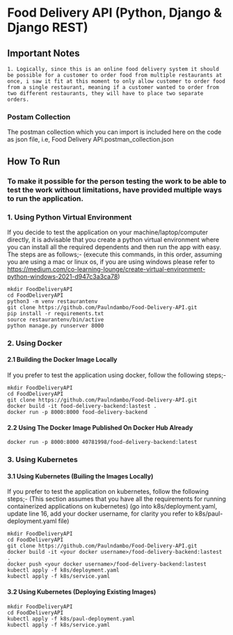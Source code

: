 # Food Delivery API (Python, Django & Django REST)

## Important Notes

```
1. Logically, since this is an online food delivery system it should be possible for a customer to order food from multiple restaurants at once, i saw it fit at this moment to only allow customer to order food from a single restaurant, meaning if a customer wanted to order from two different restaurants, they will have to place two separate orders.
```

### Postam Collection
The postman collection which you can import is included here on the code as json file, i.e,
Food Delivery API.postman_collection.json

## How To Run 

### To make it possible for the person testing the work to be able to test the work without limitations, have provided multiple ways to run the application.

### 1. Using Python Virtual Environment

If you decide to test the application on your machine/laptop/computer directly, 
it is advisable that you create a python virtual environment where you can install 
all the required dependents and then run the app with easy. The steps are as follows;-
(execute this commands, in this order, assuming you are using a mac or linux os, 
if you are using windows please refer to 
https://medium.com/co-learning-lounge/create-virtual-environment-python-windows-2021-d947c3a3ca78)
```
mkdir FoodDeliveryAPI
cd FoodDeliveryAPI
python3 -m venv restaurantenv
git clone https://github.com/Paulndambo/Food-Delivery-API.git
pip install -r requirements.txt
source restaurantenv/bin/active
python manage.py runserver 8000
```
### 2. Using Docker
#### 2.1 Building the Docker Image Locally
If you prefer to test the application using docker, follow the following steps;-
```
mkdir FoodDeliveryAPI
cd FoodDeliveryAPI
git clone https://github.com/Paulndambo/Food-Delivery-API.git
docker build -it food-delivery-backend:lastest .
docker run -p 8000:8000 food-delivery-backend
```
#### 2.2 Using The Docker Image Published On Docker Hub Already
```
docker run -p 8000:8000 40781998/food-delivery-backend:latest
```
### 3. Using Kubernetes
#### 3.1 Using Kubernetes (Builing the Images Locally)

If you prefer to test the application on kubernetes, follow the following steps;-
(This section assumes that you have all the requirements for running containerized applications on kubernetes)
(go into k8s/deployment.yaml, update line 16, add your docker username, 
for clarity you refer to k8s/paul-deployment.yaml file)
```
mkdir FoodDeliveryAPI
cd FoodDeliveryAPI
git clone https://github.com/Paulndambo/Food-Delivery-API.git
docker build -it <your docker username>/food-delivery-backend:lastest .
docker push <your docker username>/food-delivery-backend:lastest 
kubectl apply -f k8s/deployment.yaml
kubectl apply -f k8s/service.yaml
```
#### 3.2 Using Kubernetes (Deploying Existing Images)
```
mkdir FoodDeliveryAPI
cd FoodDeliveryAPI
kubectl apply -f k8s/paul-deployment.yaml
kubectl apply -f k8s/service.yaml
```